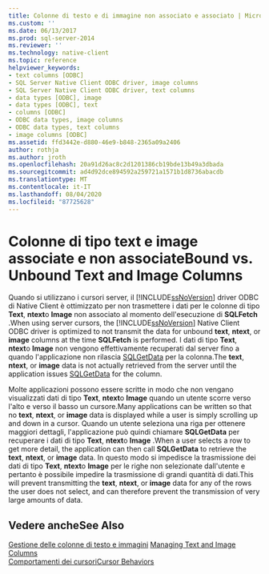 ```yaml
---
title: Colonne di testo e di immagine non associato e associato | Microsoft Docs
ms.custom: ''
ms.date: 06/13/2017
ms.prod: sql-server-2014
ms.reviewer: ''
ms.technology: native-client
ms.topic: reference
helpviewer_keywords:
- text columns [ODBC]
- SQL Server Native Client ODBC driver, image columns
- SQL Server Native Client ODBC driver, text columns
- data types [ODBC], image
- data types [ODBC], text
- columns [ODBC]
- ODBC data types, image columns
- ODBC data types, text columns
- image columns [ODBC]
ms.assetid: ffd3442e-d880-46e9-b848-2365a09a2406
author: rothja
ms.author: jroth
ms.openlocfilehash: 20a91d26ac8c2d1201386cb19bde13b49a3dbada
ms.sourcegitcommit: ad4d92dce894592a259721a1571b1d8736abacdb
ms.translationtype: MT
ms.contentlocale: it-IT
ms.lasthandoff: 08/04/2020
ms.locfileid: "87725628"
---
```

# <a name="bound-vs-unbound-text-and-image-columns"></a><span data-ttu-id="a4ea7-102">Colonne di tipo text e image associate e non associate</span><span class="sxs-lookup"><span data-stu-id="a4ea7-102">Bound vs. Unbound Text and Image Columns</span></span>
  <span data-ttu-id="a4ea7-103">Quando si utilizzano i cursori server, il [!INCLUDE[ssNoVersion](../../includes/ssnoversion-md.md)] driver ODBC di Native Client è ottimizzato per non trasmettere i dati per le colonne di tipo **Text**, **ntext**o **Image** non associato al momento dell'esecuzione di **SQLFetch** .</span><span class="sxs-lookup"><span data-stu-id="a4ea7-103">When using server cursors, the [!INCLUDE[ssNoVersion](../../includes/ssnoversion-md.md)] Native Client ODBC driver is optimized to not transmit the data for unbound **text**, **ntext**, or **image** columns at the time **SQLFetch** is performed.</span></span> <span data-ttu-id="a4ea7-104">I dati di tipo **Text**, **ntext**o **Image** non vengono effettivamente recuperati dal server fino a quando l'applicazione non rilascia [SQLGetData](../native-client-odbc-api/sqlgetdata.md) per la colonna.</span><span class="sxs-lookup"><span data-stu-id="a4ea7-104">The **text**, **ntext**, or **image** data is not actually retrieved from the server until the application issues [SQLGetData](../native-client-odbc-api/sqlgetdata.md) for the column.</span></span>  
  
 <span data-ttu-id="a4ea7-105">Molte applicazioni possono essere scritte in modo che non vengano visualizzati dati di tipo **Text**, **ntext**o **Image** quando un utente scorre verso l'alto e verso il basso un cursore.</span><span class="sxs-lookup"><span data-stu-id="a4ea7-105">Many applications can be written so that no **text**, **ntext**, or **image** data is displayed while a user is simply scrolling up and down in a cursor.</span></span> <span data-ttu-id="a4ea7-106">Quando un utente seleziona una riga per ottenere maggiori dettagli, l'applicazione può quindi chiamare **SQLGetData** per recuperare i dati di tipo **Text**, **ntext**o **Image** .</span><span class="sxs-lookup"><span data-stu-id="a4ea7-106">When a user selects a row to get more detail, the application can then call **SQLGetData** to retrieve the **text**, **ntext**, or **image** data.</span></span> <span data-ttu-id="a4ea7-107">In questo modo si impedisce la trasmissione dei dati di tipo **Text**, **ntext**o **Image** per le righe non selezionate dall'utente e pertanto è possibile impedire la trasmissione di grandi quantità di dati.</span><span class="sxs-lookup"><span data-stu-id="a4ea7-107">This will prevent transmitting the **text**, **ntext**, or **image** data for any of the rows the user does not select, and can therefore prevent the transmission of very large amounts of data.</span></span>  
  
## <a name="see-also"></a><span data-ttu-id="a4ea7-108">Vedere anche</span><span class="sxs-lookup"><span data-stu-id="a4ea7-108">See Also</span></span>  
 <span data-ttu-id="a4ea7-109">[Gestione delle colonne di testo e immagini](managing-text-and-image-columns.md) </span><span class="sxs-lookup"><span data-stu-id="a4ea7-109">[Managing Text and Image Columns](managing-text-and-image-columns.md) </span></span>  
 [<span data-ttu-id="a4ea7-110">Comportamenti dei cursori</span><span class="sxs-lookup"><span data-stu-id="a4ea7-110">Cursor Behaviors</span></span>](../native-client-odbc-cursors/cursor-behaviors.md)  
  
  
